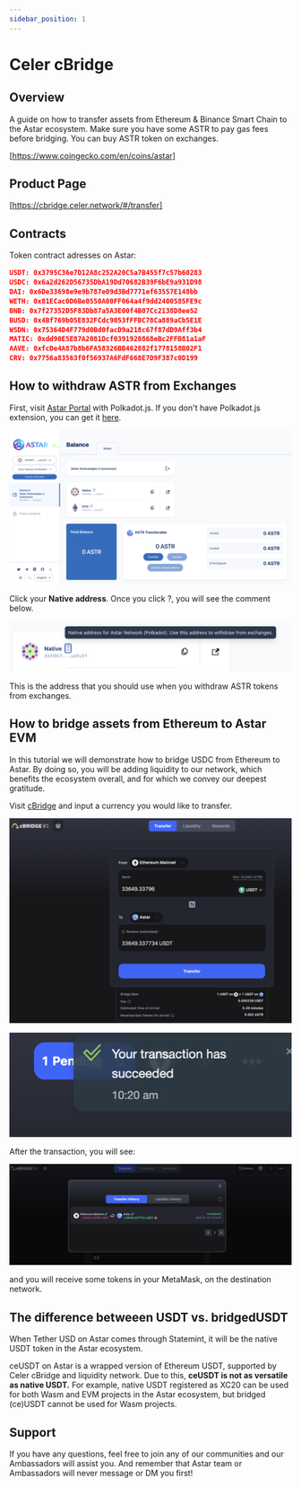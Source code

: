 ```yaml
---
sidebar_position: 1
---
```


# Celer cBridge

## Overview

A guide on how to transfer assets from Ethereum & Binance Smart Chain to the Astar ecosystem. Make sure you have some ASTR to pay gas fees before bridging. You can buy ASTR token on exchanges.

[https://www.coingecko.com/en/coins/astar]

## Product Page

[https://cbridge.celer.network/#/transfer]


## Contracts

Token contract adresses on Astar:

```json
USDT: 0x3795C36e7D12A8c252A20C5a7B455f7c57b60283
USDC: 0x6a2d262D56735DbA19Dd70682B39F6bE9a931D98
DAI: 0x6De33698e9e9b787e09d3Bd7771ef63557E148bb
WETH: 0x81ECac0D6Be0550A00FF064a4f9dd2400585FE9c
BNB: 0x7f27352D5F83Db87a5A3E00f4B07Cc2138D8ee52
BUSD: 0x4Bf769b05E832FCdc9053fFFBC78Ca889aCb5E1E
WSDN: 0x75364D4F779d0Bd0facD9a218c67f87dD9Aff3b4
MATIC: 0xdd90E5E87A2081Dcf0391920868eBc2FFB81a1aF
AAVE: 0xfcDe4A87b8b6FA58326BB462882f1778158B02F1
CRV: 0x7756a83563f0f56937A6FdF668E7D9F387c0D199
```

## How to withdraw ASTR from Exchanges

First, visit [Astar Portal](https://portal.astar.network/balance/wallet) with Polkadot.js. If you don't have Polkadot.js extension, you can get it [here](https://polkadot.js.org/extension/).

![1](img/1.png)

Click your **Native address**. Once you click ?, you will see the comment below.

![2](img/2.png)

This is the address that you should use when you withdraw ASTR tokens from exchanges.

## How to bridge assets from Ethereum to Astar EVM

In this tutorial we will demonstrate how to bridge USDC from Ethereum to Astar. By doing so, you will be adding liquidity to our network, which benefits the ecosystem overall, and for which we convey our deepest gratitude.

Visit [cBridge](https://cbridge.celer.network/#/transfer) and input a currency you would like to transfer.

![3](img/3.png)

![4](img/4.png)

After the transaction, you will see:

![5](img/5.png)

and you will receive some tokens in your MetaMask, on the destination network.

## The difference betweeen USDT vs. bridgedUSDT

When Tether USD on Astar comes through Statemint, it will be the native USDT token in the Astar ecosystem.

ceUSDT on Astar is a wrapped version of Ethereum USDT, supported by Celer cBridge and liquidity network. Due to this, <strong>ceUSDT is not as versatile as native USDT.</strong> For example, native USDT registered as XC20 can be used for both Wasm and EVM projects in the Astar ecosystem, but bridged (ce)USDT cannot be used for Wasm projects.

## Support

If you have any questions, feel free to join any of our communities and our Ambassadors will assist you. And remember that Astar team or Ambassadors will never message or DM you first! 
